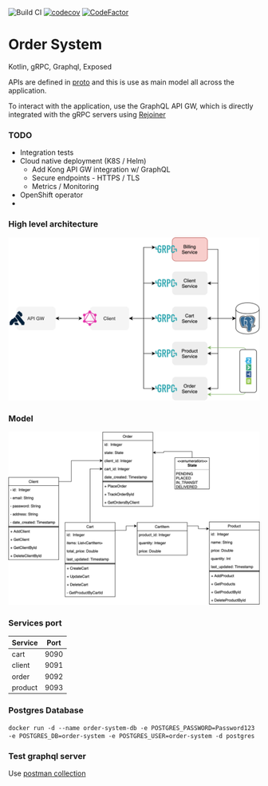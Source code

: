 ![Build CI](https://github.com/adetalhouet/order-system/workflows/Build%20CI/badge.svg?branch=master)
[![codecov](https://codecov.io/gh/adetalhouet/order-system/branch/master/graph/badge.svg)](https://codecov.io/gh/adetalhouet/order-system)
[![CodeFactor](https://www.codefactor.io/repository/github/adetalhouet/order-system/badge)](https://www.codefactor.io/repository/github/adetalhouet/order-system)

Order System
=
Kotlin, gRPC, Graphql, Exposed

APIs are defined in [proto](https://github.com/adetalhouet/order-system/raw/master/api/src/main/proto) and this is use as main model all across the application.

To interact with the application, use the GraphQL API GW, which is directly integrated with the gRPC servers using [Rejoiner](https://github.com/google/rejoiner)

### TODO
- Integration tests
- Cloud native deployment (K8S / Helm)
  - Add Kong API GW integration w/ GraphQL
  - Secure endpoints - HTTPS / TLS
  - Metrics / Monitoring
- OpenShift operator
- 

### High level architecture
![architecture](https://github.com/adetalhouet/order-system/raw/master/docs/src/docs/resources/high-level-arch.png)

### Model
![architecture](https://github.com/adetalhouet/order-system/raw/master/docs/src/docs/resources/model.png)

### Services port

| Service | Port |
|---------|:----:|
| cart    | 9090 |
| client  | 9091 |
| order   | 9092 |
| product | 9093 |

### Postgres Database
```
docker run -d --name order-system-db -e POSTGRES_PASSWORD=Password123 -e POSTGRES_DB=order-system -e POSTGRES_USER=order-system -d postgres
```

### Test graphql server
Use [postman collection](https://github.com/adetalhouet/order-system/raw/master/Order-System.postman_collection.json)
